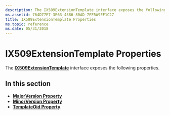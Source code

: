 ```yaml
---
description: The IX509ExtensionTemplate interface exposes the following properties.
ms.assetid: 764D77E7-3E63-4386-80AD-7FF5A9EF1C27
title: IX509ExtensionTemplate Properties
ms.topic: reference
ms.date: 05/31/2018
---
```


# IX509ExtensionTemplate Properties

The [**IX509ExtensionTemplate**](/windows/desktop/api/CertEnroll/nn-certenroll-ix509extensiontemplate) interface exposes the following properties.

## In this section

-   [**MajorVersion Property**](/windows/desktop/api/CertEnroll/nf-certenroll-ix509extensiontemplate-get_majorversion)
-   [**MinorVersion Property**](/windows/desktop/api/CertEnroll/nf-certenroll-ix509extensiontemplate-get_minorversion)
-   [**TemplateOid Property**](/windows/desktop/api/CertEnroll/nf-certenroll-ix509extensiontemplate-get_templateoid)

 

 



